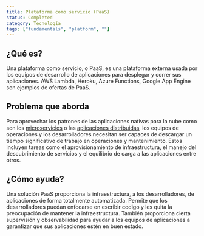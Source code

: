 ```yaml
---
title: Plataforma como servicio (PaaS)
status: Completed
category: Tecnología
tags: ["fundamentals", "platform", ""]
---
```


## ¿Qué es?

 Una plataforma como servicio, o PaaS, es una plataforma externa usada por los equipos de desarrollo de aplicaciones para desplegar y correr sus aplicaciones.
 AWS Lambda, Heroku, Azure Functions, Google App Engine son ejemplos de ofertas de PaaS.

## Problema que aborda

Para aprovechar los patrones de las aplicaciones nativas para la nube como son los [microservicios](/microservices/) o las [aplicaciones distribuidas](/distributed-apps/), los equipos de operaciones y los desarrolladores necesitan ser capaces de descargar un tiempo significativo de trabajo en operaciones y mantenimiento.
Estos incluyen tareas como el aprovisionamiento de infraestructura, el manejo del descubrimiento de servicios y el equilibrio de carga a las aplicaciones entre otros.

## ¿Cómo ayuda?

Una solución PaaS proporciona la infraestructura, a los desarrolladores, de aplicaciones de forma totalmente automatizada. 
Permite que los desarrolladores puedan enfocarse en escribir codigo y les quita la  preocupación de mantener la infraestructura. 
También proporciona cierta supervisión y observabilidad para ayudar a los equipos de aplicaciones a garantizar que sus aplicaciones estén en buen estado.